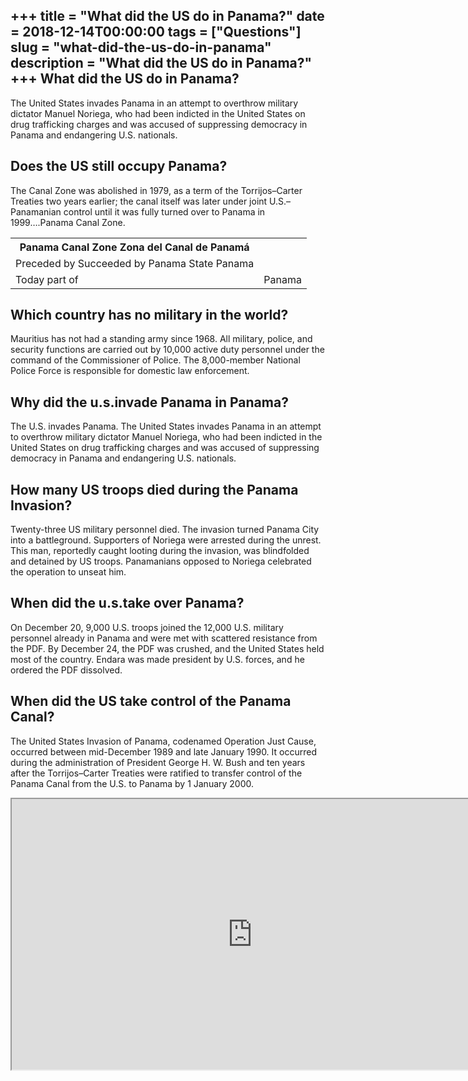+++
title = "What did the US do in Panama?"
date = 2018-12-14T00:00:00
tags = ["Questions"]
slug = "what-did-the-us-do-in-panama"
description = "What did the US do in Panama?"
+++
What did the US do in Panama?
-----------------------------

The United States invades Panama in an attempt to overthrow military dictator Manuel Noriega, who had been indicted in the United States on drug trafficking charges and was accused of suppressing democracy in Panama and endangering U.S. nationals.

Does the US still occupy Panama?
--------------------------------

The Canal Zone was abolished in 1979, as a term of the Torrijos–Carter Treaties two years earlier; the canal itself was later under joint U.S.–Panamanian control until it was fully turned over to Panama in 1999….Panama Canal Zone.

<table><tr><th>Panama Canal Zone Zona del Canal de Panamá</th></tr><tr><td>Preceded by Succeeded by Panama State Panama</td></tr><tr><td>Today part of</td><td>Panama</td></tr></table>

Which country has no military in the world?
-------------------------------------------

Mauritius has not had a standing army since 1968. All military, police, and security functions are carried out by 10,000 active duty personnel under the command of the Commissioner of Police. The 8,000-member National Police Force is responsible for domestic law enforcement.

Why did the u.s.invade Panama in Panama?
----------------------------------------

The U.S. invades Panama. The United States invades Panama in an attempt to overthrow military dictator Manuel Noriega, who had been indicted in the United States on drug trafficking charges and was accused of suppressing democracy in Panama and endangering U.S. nationals.

How many US troops died during the Panama Invasion?
---------------------------------------------------

Twenty-three US military personnel died. The invasion turned Panama City into a battleground. Supporters of Noriega were arrested during the unrest. This man, reportedly caught looting during the invasion, was blindfolded and detained by US troops. Panamanians opposed to Noriega celebrated the operation to unseat him.

When did the u.s.take over Panama?
----------------------------------

On December 20, 9,000 U.S. troops joined the 12,000 U.S. military personnel already in Panama and were met with scattered resistance from the PDF. By December 24, the PDF was crushed, and the United States held most of the country. Endara was made president by U.S. forces, and he ordered the PDF dissolved.

When did the US take control of the Panama Canal?
-------------------------------------------------

The United States Invasion of Panama, codenamed Operation Just Cause, occurred between mid-December 1989 and late January 1990. It occurred during the administration of President George H. W. Bush and ten years after the Torrijos–Carter Treaties were ratified to transfer control of the Panama Canal from the U.S. to Panama by 1 January 2000.

<iframe allow="accelerometer; autoplay; clipboard-write; encrypted-media; gyroscope; picture-in-picture" allowfullscreen="" class="__youtube_prefs__  epyt-is-override  no-lazyload" data-no-lazy="1" data-origheight="433" data-origwidth="770" data-skipgform_ajax_framebjll="" height="433" id="_ytid_27288" loading="lazy" src="https://www.youtube.com/embed/MDZMseL6G10?enablejsapi=1&autoplay=0&cc_load_policy=0&cc_lang_pref=&iv_load_policy=1&loop=0&modestbranding=0&rel=1&fs=1&playsinline=0&autohide=2&theme=dark&color=red&controls=1&" title="YouTube player" width="770"></iframe>